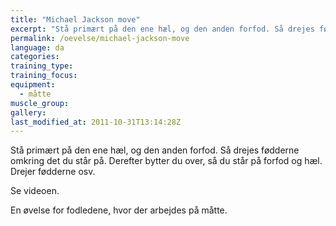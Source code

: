```yaml
---
title: "Michael Jackson move"
excerpt: "Stå primært på den ene hæl, og den anden forfod. Så drejes fødderne omkring det du står på. Derefter bytter du over, så du står på forfod og hæl. Drejer fødderne osv."
permalink: /oevelse/michael-jackson-move
language: da
categories:
training_type: 
training_focus: 
equipment:
  - måtte
muscle_group:
gallery:
last_modified_at: 2011-10-31T13:14:28Z
---
```


 Stå primært på den ene hæl, og den anden forfod. Så drejes fødderne omkring det du står på. Derefter bytter du over, så du står på forfod og hæl. Drejer fødderne osv.

Se videoen.

En øvelse for fodledene, hvor der arbejdes på måtte.

